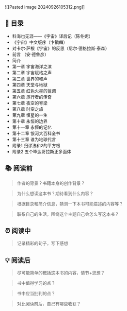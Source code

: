 ![[Pasted image 20240926105312.png]]
## 📑 目录
* 科海也无涯——《宇宙》译后记（陈冬妮）  
* 《宇宙》中文版序（卞毓麟）  
* 对卡尔·萨根《宇宙》的反思（尼尔·德格拉斯·泰森）  
* 前言 （安·德鲁彦）  
* 简介  
* 第一章 宇宙海洋之滨  
* 第二章 宇宙赋格之声  
* 第三章 世界的和声  
* 第四章 天堂与地狱 
* 第五章 红色火星的蓝调  
* 第六章 旅行者的传奇  
* 第七章 夜空的脊梁
* 第八章 时空之旅  
* 第九章 恒星的一生  
* 第十章 永恒的边界  
* 第十一章 永恒的记忆  
* 第十二章 银河大百科全书  
* 第十三章 谁为地球代言  
* 附录1 归谬法和2的平方根 
* 附录2 五个毕达哥拉斯正多面体
## 📚 阅读前
> 作者的背景？书籍本身的创作背景？

> 为什么想读这本书？期待看到什么内容？

> 根据目录和简介信息，猜测一下本书可能描述的内容等？

> 联系自己的生活，围绕这个主题自己会怎么写这本书？
## ⏰ 阅读中
> 记录精彩的句子，写下感想
##  💡 阅读后
> 尽可能简单的概括这本书的内容，情节+思想？

> 书中值得学习的点？

> 书中应当批判的点？

> 对比阅读前后，自己有哪些收获？ 
